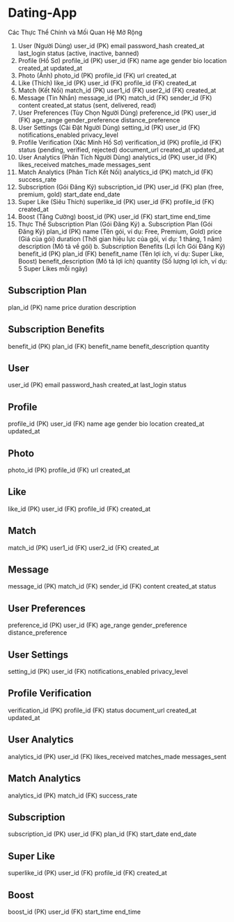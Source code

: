 # Dating-App
Các Thực Thể Chính và Mối Quan Hệ Mở Rộng
1. User (Người Dùng)
user_id (PK)
email
password_hash
created_at
last_login
status (active, inactive, banned)
2. Profile (Hồ Sơ)
profile_id (PK)
user_id (FK)
name
age
gender
bio
location
created_at
updated_at
3. Photo (Ảnh)
photo_id (PK)
profile_id (FK)
url
created_at
4. Like (Thích)
like_id (PK)
user_id (FK)
profile_id (FK)
created_at
5. Match (Kết Nối)
match_id (PK)
user1_id (FK)
user2_id (FK)
created_at
6. Message (Tin Nhắn)
message_id (PK)
match_id (FK)
sender_id (FK)
content
created_at
status (sent, delivered, read)
7. User Preferences (Tùy Chọn Người Dùng)
preference_id (PK)
user_id (FK)
age_range
gender_preference
distance_preference
8. User Settings (Cài Đặt Người Dùng)
setting_id (PK)
user_id (FK)
notifications_enabled
privacy_level
9. Profile Verification (Xác Minh Hồ Sơ)
verification_id (PK)
profile_id (FK)
status (pending, verified, rejected)
document_url
created_at
updated_at
10. User Analytics (Phân Tích Người Dùng)
analytics_id (PK)
user_id (FK)
likes_received
matches_made
messages_sent
11. Match Analytics (Phân Tích Kết Nối)
analytics_id (PK)
match_id (FK)
success_rate
12. Subscription (Gói Đăng Ký)
subscription_id (PK)
user_id (FK)
plan (free, premium, gold)
start_date
end_date
13. Super Like (Siêu Thích)
superlike_id (PK)
user_id (FK)
profile_id (FK)
created_at
14. Boost (Tăng Cường)
boost_id (PK)
user_id (FK)
start_time
end_time
15. Thực Thể Subscription Plan (Gói Đăng Ký)
a. Subscription Plan (Gói Đăng Ký)
plan_id (PK)
name (Tên gói, ví dụ: Free, Premium, Gold)
price (Giá của gói)
duration (Thời gian hiệu lực của gói, ví dụ: 1 tháng, 1 năm)
description (Mô tả về gói)
b. Subscription Benefits (Lợi Ích Gói Đăng Ký)
benefit_id (PK)
plan_id (FK)
benefit_name (Tên lợi ích, ví dụ: Super Like, Boost)
benefit_description (Mô tả lợi ích)
quantity (Số lượng lợi ích, ví dụ: 5 Super Likes mỗi ngày)

Subscription Plan
-----------------
plan_id (PK)
name
price
duration
description

Subscription Benefits
---------------------
benefit_id (PK)
plan_id (FK)
benefit_name
benefit_description
quantity

User
-----
user_id (PK)
email
password_hash
created_at
last_login
status

Profile
-------
profile_id (PK)
user_id (FK)
name
age
gender
bio
location
created_at
updated_at

Photo
-----
photo_id (PK)
profile_id (FK)
url
created_at

Like
----
like_id (PK)
user_id (FK)
profile_id (FK)
created_at

Match
-----
match_id (PK)
user1_id (FK)
user2_id (FK)
created_at

Message
-------
message_id (PK)
match_id (FK)
sender_id (FK)
content
created_at
status

User Preferences
----------------
preference_id (PK)
user_id (FK)
age_range
gender_preference
distance_preference

User Settings
-------------
setting_id (PK)
user_id (FK)
notifications_enabled
privacy_level

Profile Verification
--------------------
verification_id (PK)
profile_id (FK)
status
document_url
created_at
updated_at

User Analytics
--------------
analytics_id (PK)
user_id (FK)
likes_received
matches_made
messages_sent

Match Analytics
---------------
analytics_id (PK)
match_id (FK)
success_rate

Subscription
-------------
subscription_id (PK)
user_id (FK)
plan_id (FK)
start_date
end_date

Super Like
-----------
superlike_id (PK)
user_id (FK)
profile_id (FK)
created_at

Boost
------
boost_id (PK)
user_id (FK)
start_time
end_time
